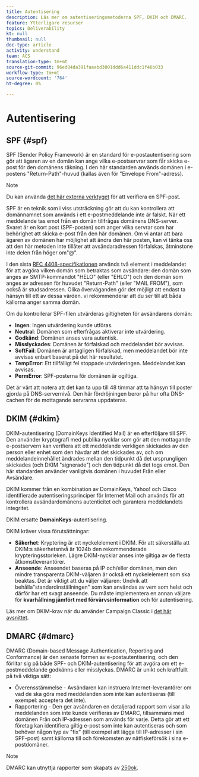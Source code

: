 ```yaml
---
title: Autentisering
description: Läs mer om autentiseringsmetoderna SPF, DKIM och DMARC.
feature: Ytterligare resurser
topics: Deliverability
kt: null
thumbnail: null
doc-type: article
activity: understand
team: ACS
translation-type: tm+mt
source-git-commit: 96ed84da391faaabd3001ddd6a411ddc1f46b033
workflow-type: tm+mt
source-wordcount: '764'
ht-degree: 0%

---
```



# Autentisering

## SPF {#spf}

SPF (Sender Policy Framework) är en standard för e-postautentisering som gör att ägaren av en domän kan ange vilka e-postservrar som får skicka e-post för den domänens räkning. I den här standarden används domänen i e-postens &quot;Return-Path&quot;-huvud (kallas även för &quot;Envelope From&quot;-adress).

>[!NOTE]
>
>Du kan använda [det här externa verktyget](https://www.kitterman.com/spf/validate.html) för att verifiera en SPF-post.

SPF är en teknik som i viss utsträckning gör att du kan kontrollera att domännamnet som används i ett e-postmeddelande inte är falskt. När ett meddelande tas emot från en domän tillfrågas domänens DNS-server. Svaret är en kort post (SPF-posten) som anger vilka servrar som har behörighet att skicka e-post från den här domänen. Om vi antar att bara ägaren av domänen har möjlighet att ändra den här posten, kan vi tänka oss att den här metoden inte tillåter att avsändaradressen förfalskas, åtminstone inte delen från höger om&quot;@&quot;.

I den sista [RFC 4408-specifikationen](https://www.rfc-editor.org/info/rfc4408) används två element i meddelandet för att avgöra vilken domän som betraktas som avsändare: den domän som anges av SMTP-kommandot &quot;HELO&quot; (eller &quot;EHLO&quot;) och den domän som anges av adressen för huvudet &quot;Return-Path&quot; (eller &quot;MAIL FROM&quot;), som också är studsadressen. Olika överväganden gör det möjligt att endast ta hänsyn till ett av dessa värden. vi rekommenderar att du ser till att båda källorna anger samma domän.

Om du kontrollerar SPF-filen utvärderas giltigheten för avsändarens domän:

* **Ingen**: Ingen utvärdering kunde utföras.
* **Neutral**: Domänen som efterfrågas aktiverar inte utvärdering.
* **Godkänd**: Domänen anses vara autentisk.
* **Misslyckades**: Domänen är förfalskad och meddelandet bör avvisas.
* **SoftFail**: Domänen är antagligen förfalskad, men meddelandet bör inte avvisas enbart baserat på det här resultatet.
* **TempError**: Ett tillfälligt fel stoppade utvärderingen. Meddelandet kan avvisas.
* **PermError**: SPF-posterna för domänen är ogiltiga.

Det är värt att notera att det kan ta upp till 48 timmar att ta hänsyn till poster gjorda på DNS-servernivå. Den här fördröjningen beror på hur ofta DNS-cachen för de mottagande servrarna uppdateras.

## DKIM {#dkim}

DKIM-autentisering (DomainKeys Identified Mail) är en efterföljare till SPF. Den använder kryptografi med publika nycklar som gör att den mottagande e-postservern kan verifiera att ett meddelande verkligen skickades av den person eller enhet som den hävdar att det skickades av, och om meddelandeinnehållet ändrades mellan den tidpunkt då det ursprungligen skickades (och DKIM &quot;signerade&quot;) och den tidpunkt då det togs emot. Den här standarden använder vanligtvis domänen i huvudet Från eller Avsändare.

DKIM kommer från en kombination av DomainKeys, Yahoo! och Cisco identifierade autentiseringsprinciper för Internet Mail och används för att kontrollera avsändardomänens autenticitet och garantera meddelandets integritet.

DKIM ersatte **DomainKeys**-autentisering.

DKIM kräver vissa förutsättningar:

* **Säkerhet**: Kryptering är ett nyckelelement i DKIM. För att säkerställa att DKIM:s säkerhetsnivå är 1024b den rekommenderade krypteringsstorleken. Lägre DKIM-nycklar anses inte giltiga av de flesta åtkomstleverantörer.
* **Anseende**: Anseendet baseras på IP och/eller domänen, men den mindre transparenta DKIM-väljaren är också ett nyckelelement som ska beaktas. Det är viktigt att du väljer väljaren: Undvik att behålla&quot;standardinställningen&quot; som kan användas av vem som helst och därför har ett svagt anseende. Du måste implementera en annan väljare för **kvarhållning jämfört med förvärvsinformation** och för autentisering.

Läs mer om DKIM-krav när du använder Campaign Classic i [det här avsnittet](/help/putting-it-in-practice/acc-technical-recommendations.md#dkim-acc).

## DMARC {#dmarc}

DMARC (Domain-based Message Authentication, Reporting and Conformance) är den senaste formen av e-postautentisering, och den förlitar sig på både SPF- och DKIM-autentisering för att avgöra om ett e-postmeddelande godkänns eller misslyckas. DMARC är unikt och kraftfullt på två viktiga sätt:

* Överensstämmelse - Avsändaren kan instruera Internet-leverantörer om vad de ska göra med meddelanden som inte kan autentiseras (till exempel: acceptera det inte).
* Rapportering - Den ger avsändaren en detaljerad rapport som visar alla meddelanden som inte kunde verifieras av DMARC, tillsammans med domänen Från och IP-adressen som används för varje. Detta gör att ett företag kan identifiera giltig e-post som inte kan autentiseras och som behöver någon typ av &quot;fix&quot; (till exempel att lägga till IP-adresser i sin SPF-post) samt källorna till och förekomsten av nätfiskeförsök i sina e-postdomäner.

>[!NOTE]
>
>DMARC kan utnyttja rapporter som skapats av [250ok](https://250ok.com/).
